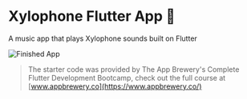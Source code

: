 # Xylophone Flutter App 🎹

A music app that plays Xylophone sounds built on Flutter

![Finished App](https://github.com/londonappbrewery/Images/blob/master/xylophone-flutter.png)

>The starter code was provided by The App Brewery's Complete Flutter Development Bootcamp, check out the full course at [www.appbrewery.co](https://www.appbrewery.co/)
